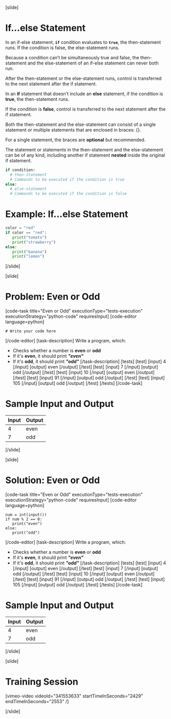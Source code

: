 [slide]
# If...else Statement

In an if-else statement, **`if`** condition evaluates to **`true`**, the then-statement runs. 
If the condition is false, the else-statement runs.

Because a condition can’t be simultaneously true and false, the then-statement and 
the else-statement of an if-else statement can never both run. 

After the then-statement or the else-statement runs, control is transferred to the next statement after the if statement.

In an **if** statement that doesn’t include an **else** statement, if the condition is **true**, the then-statement runs. 

If the condition is **false**, control is transferred to the next statement after the if statement.

Both the then-statement and the else-statement can consist of a single statement or multiple statements that are enclosed in braces: \{\}. 

For a single statement, the braces are **optional** but recommended.

The statement or statements in the then-statement and the else-statement can be of any kind, including another if statement **nested** inside the original if statement.
 
```python
if condition:
  # then-statement
  # Commands to be executed if the condition is true
else:
  # else-statement
  # Commands to be executed if the condition is false
```

# Example: If...else Statement
```python
color = "red"
if color == "red":
   print("tomato")
   print("strawberry") 
else:
   print("banana")
   print("lemon")
```
[/slide]

[slide]
# Problem: Even or Odd
[code-task title="Even or Odd" executionType="tests-execution" executionStrategy="python-code" requiresInput]
[code-editor language=python]
```
# Write your code here
```
[/code-editor]
[task-description]
Write a program, which: 

* Checks whether a number is **even** or **odd**
* If it's **even**, it should print ***"even"***
* If it's **odd**, it should print ***"odd"***
[/task-description]
[tests]
[test]
[input]
4
[/input]
[output]
even
[/output]
[/test]
[test]
[input]
7
[/input]
[output]
odd
[/output]
[/test]
[test]
[input]
10
[/input]
[output]
even
[/output]
[/test]
[test]
[input]
91
[/input]
[output]
odd
[/output]
[/test]
[test]
[input]
105
[/input]
[output]
odd
[/output]
[/test]
[/tests]
[/code-task]
# Sample Input and Output
|Input|Output|
|-----|------|
|4|even|
|7|odd|
[/slide]

[slide]
# Solution: Even or Odd
[code-task title="Even or Odd" executionType="tests-execution" executionStrategy="python-code" requiresInput]
[code-editor language=python]
```
num = int(input())
if num % 2 == 0: 
   print("even")
else:
   print("odd")
```
[/code-editor]
[task-description]
Write a program, which: 

* Checks whether a number is **even** or **odd**
* If it's **even**, it should print ***"even"***
* If it's **odd**, it should print ***"odd"***
[/task-description]
[tests]
[test]
[input]
4
[/input]
[output]
even
[/output]
[/test]
[test]
[input]
7
[/input]
[output]
odd
[/output]
[/test]
[test]
[input]
10
[/input]
[output]
even
[/output]
[/test]
[test]
[input]
91
[/input]
[output]
odd
[/output]
[/test]
[test]
[input]
105
[/input]
[output]
odd
[/output]
[/test]
[/tests]
[/code-task]
# Sample Input and Output
|Input|Output|
|-----|------|
|4|even|
|7|odd|
[/slide]

[slide]
# Training Session

[vimeo-video videoId="341553633" startTimeInSeconds="2429" endTimeInSeconds="2553" /]

[/slide]